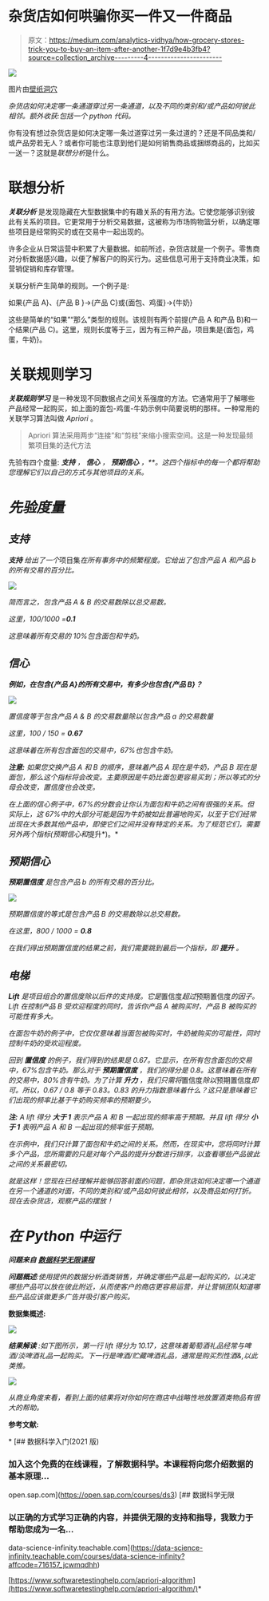 # 杂货店如何哄骗你买一件又一件商品

> 原文：<https://medium.com/analytics-vidhya/how-grocery-stores-trick-you-to-buy-an-item-after-another-1f7d9e4b3fb4?source=collection_archive---------4----------------------->

![](img/ed545afbd8e0926c0781c5fc5f0a5e1f.png)

图片由[壁纸洞穴](https://wallpapercave.com/w/wp9217953)

*杂货店如何决定哪一条通道穿过另一条通道，以及不同的类别和/或产品如何彼此相邻。额外收获:包括一个 python 代码。*

你有没有想过杂货店是如何决定哪一条过道穿过另一条过道的？还是不同品类和/或产品旁若无人？或者你可能也注意到他们是如何销售商品或捆绑商品的，比如买一送一？这就是*联想分析*是什么。

# 联想分析

***关联分析*** 是发现隐藏在大型数据集中的有趣关系的有用方法。它使您能够识别彼此有关系的项目。它更常用于分析交易数据，这被称为市场购物篮分析，以确定哪些项目是经常购买的或在交易中一起出现的。

许多企业从日常运营中积累了大量数据。如前所述，杂货店就是一个例子。零售商对分析数据感兴趣，以便了解客户的购买行为。这些信息可用于支持商业决策，如营销促销和库存管理。

关联分析产生简单的规则。一个例子是:

如果{产品 A}、{产品 B }→{产品 C}或{面包、鸡蛋}→{牛奶}

这些是简单的“如果”“那么”类型的规则。该规则有两个前提(产品 A 和产品 B)和一个结果(产品 C)。这里，规则长度等于三，因为有三种产品，项目集是{面包，鸡蛋，牛奶}。

# 关联规则学习

***关联规则学习*** 是一种发现不同数据点之间关系强度的方法。它通常用于了解哪些产品经常一起购买，如上面的面包-鸡蛋-牛奶示例中简要说明的那样。一种常用的关联学习算法叫做 *Apriori* 。

> Apriori 算法采用两步“连接”和“剪枝”来缩小搜索空间。这是一种发现最频繁项目集的迭代方法

先验有四个度量: ***支持*** *，* ***信心*** *，* ***预期信心*** *，**。这四个指标中的每一个都将帮助您理解它们以自己的方式与其他项目的关系。*

# *先验度量*

## ***支持***

****支持*** 给出了一个*项目集*在所有事务中的频繁程度。它给出了包含产品 A 和产品 b 的所有交易的百分比。*

*![](img/75d518fab1f86f0931e93d77dc20fb17.png)*

*简而言之，包含产品 A & B 的交易数除以总交易数。*

*这里，100/1000 =**0.1***

*这意味着所有交易的 10%包含面包和牛奶。*

## *信心*

***例如，在包含{产品 A}的所有交易中，有多少也包含{产品 B}？***

*![](img/456690e594d0ceac8a01ad900c7b9d9a.png)*

*置信度等于包含产品 A & B 的交易数量除以包含产品 a 的交易数量*

*这里，100 / 150 = **0.67***

*这意味着在所有包含面包的交易中，67%也包含牛奶。*

****注意:*** *如果您交换产品 A 和 B 的顺序，意味着产品 A 现在是牛奶，产品 B 现在是面包，那么这个指标将会改变。主要原因是牛奶比面包更容易买到；所以等式的分母会改变，置信度也会改变。**

*在上面的信心例子中，67%的分数会让你认为面包和牛奶之间有很强的关系。但实际上，这 67%中的大部分可能是因为牛奶被如此普遍地购买，以至于它们经常出现在大多数其他产品中，即使它们之间并没有特定的关系。为了规范它们，需要另外两个指标(*预期信心*和*提升*)。*

## *预期信心*

****预期置信度*** 是包含产品 b 的所有交易的百分比。*

*![](img/719919d540663aab4b9e0fc3766ba5ea.png)*

*预期置信度的等式是包含产品 B 的交易数除以总交易数。*

*在这里，800 / 1000 = **0.8***

*在我们得出预期置信度的结果之前，我们需要跳到最后一个指标，即 ***提升*** 。*

## *电梯*

****Lift*** 是项目组合的置信度除以后件的支持度。它是*置信度*超过*预期置信度*的因子。Lift 在控制产品 B 受欢迎程度的同时，告诉你产品 A 被购买时，产品 B 被购买的可能性有多大。*

*在面包牛奶的例子中，它仅仅意味着当面包被购买时，牛奶被购买的可能性，同时控制牛奶的受欢迎程度。*

*回到 ***置信度*** 的例子，我们得到的结果是 0.67。它显示，在所有包含面包的交易中，67%包含牛奶。那么对于 ***预期置信度*** ，我们的得分是 0.8。这意味着在所有的交易中，80%含有牛奶。为了计算 ***升力*** ，我们只需将*置信度*除以*预期置信度*即可。所以，0.67 / 0.8 等于 0.83。0.83 的升力指数意味着什么？这只是意味着它们出现的频率比基于牛奶购买频率的预期要少。*

****注:*** *A lift 得分* ***大于 1*** *表示产品 A 和 B 一起出现的频率高于预期。并且 lift 得分* ***小于 1*** *表明产品 A 和 B 一起出现的频率低于预期。**

*在示例中，我们只计算了面包和牛奶之间的关系。然而，在现实中，您将同时计算多个产品，您所需要的只是对每个产品的提升分数进行排序，以查看哪些产品彼此之间的关系最密切。*

*就是这样！您现在已经理解并能够回答前面的问题，即杂货店如何决定哪一个通道在另一个通道的对面，不同的类别和/或产品如何彼此相邻，以及商品如何打折。现在去杂货店，观察产品的摆放！*

# ***在 Python 中运行***

***问题来自** [***数据科学无限课程***](https://data-science-infinity.teachable.com/courses/data-science-infinity?affcode=716157_jcwmqdhh)*

***问题概述**:使用提供的数据分析酒类销售，并确定哪些产品是一起购买的，以决定哪些产品可以放在彼此附近，从而使客户的商店更容易运营，并让营销团队知道哪些产品应该做更多广告并吸引客户购买。*

****数据集概述:****

*![](img/7a779fe58c27f62e642a481a6c0dfcd8.png)*

****结果解读*** :如下图所示，第一行 lift 得分为 10.17，这意味着葡萄酒礼品经常与啤酒/淡啤酒礼品一起购买。下一行是啤酒/贮藏啤酒礼品，通常是购买烈性酒&,以此类推。*

*![](img/65ca4af78d41a093d16411dd34105e6f.png)*

*从商业角度来看，看到上面的结果将对你如何在商店中战略性地放置酒类物品有很大的帮助。*

****参考文献:****

*[](https://open.sap.com/courses/ds3) [## 数据科学入门(2021 版)

### 加入这个免费的在线课程，了解数据科学。本课程将向您介绍数据的基本原理…

open.sap.com](https://open.sap.com/courses/ds3) [](https://data-science-infinity.teachable.com/courses/data-science-infinity?affcode=716157_jcwmqdhh) [## 数据科学无限

### 以正确的方式学习正确的内容，并提供无限的支持和指导，我致力于帮助您成为一名…

data-science-infinity.teachable.com](https://data-science-infinity.teachable.com/courses/data-science-infinity?affcode=716157_jcwmqdhh) 

[https://www.softwaretestinghelp.com/apriori-algorithm](https://www.softwaretestinghelp.com/apriori-algorithm/)*